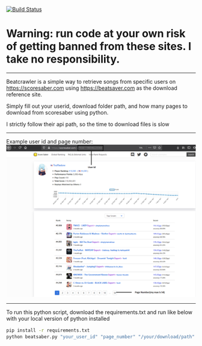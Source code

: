 [![Build Status](https://travis-ci.com/ianhuezo/beatcrawler.svg?token=RjjacHpzdoW51tzGskcD&branch=main)](https://travis-ci.com/ianhuezo/beatcrawler)
# Warning: run code at your own risk of getting banned from these sites.  I take no responsibility.

---

Beatcrawler is a simple way to retrieve songs from specific users on https://scoresaber.com using https://beatsaver.com as the download reference site.  

Simply fill out your userid, download folder path, and how many pages to download from scoresaber using python.

I strictly follow their api path, so the time to download files is slow

***
Example user id and page number:
![Alt text](resources/example.png?raw=true "Title")

***
To run this python script, download the requirements.txt and run like below with your local version of python installed
```bash
pip install -r requirements.txt
python beatsaber.py "your_user_id" "page_number" "/your/download/path"

